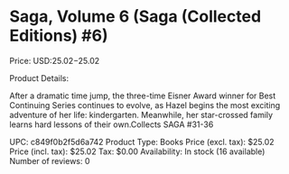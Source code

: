# Saga, Volume 6 (Saga (Collected Editions) #6)

Price: USD:$25.02-$25.02

Product Details:

After a dramatic time jump, the three-time Eisner Award winner for Best Continuing Series continues to evolve, as Hazel begins the most exciting adventure of her life: kindergarten. Meanwhile, her star-crossed family learns hard lessons of their own.Collects SAGA #31-36

UPC: c849f0b2f5d6a742
Product Type: Books
Price (excl. tax): $25.02
Price (incl. tax): $25.02
Tax: $0.00
Availability: In stock (16 available)
Number of reviews: 0